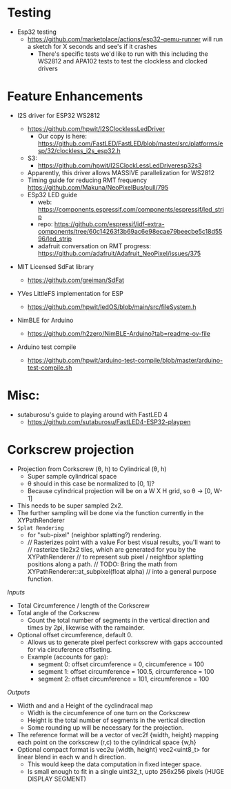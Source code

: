# Testing

  * Esp32 testing
    * https://github.com/marketplace/actions/esp32-qemu-runner will run a sketch for X seconds and see's if it crashes
      * There's specific tests we'd like to run with this including the WS2812 and APA102 tests to test the clockless and clocked drivers

# Feature Enhancements

  * I2S driver for ESP32 WS2812
    * https://github.com/hpwit/I2SClocklessLedDriver
      * Our copy is here: https://github.com/FastLED/FastLED/blob/master/src/platforms/esp/32/clockless_i2s_esp32.h
    * S3:
      * https://github.com/hpwit/I2SClockLessLedDriveresp32s3
    * Apparently, this driver allows MASSIVE parallelization for WS2812
    * Timing guide for reducing RMT frequency https://github.com/Makuna/NeoPixelBus/pull/795
    * ESp32 LED guide
      * web: https://components.espressif.com/components/espressif/led_strip
      * repo: https://github.com/espressif/idf-extra-components/tree/60c14263f3b69ac6e98ecae79beecbe5c18d5596/led_strip
      * adafruit conversation on RMT progress: https://github.com/adafruit/Adafruit_NeoPixel/issues/375


  * MIT Licensed SdFat library
    * https://github.com/greiman/SdFat
  * YVes LittleFS implementation for ESP
    * https://github.com/hpwit/ledOS/blob/main/src/fileSystem.h

  * NimBLE for Arduino
    * https://github.com/h2zero/NimBLE-Arduino?tab=readme-ov-file

  * Arduino test compile
    * https://github.com/hpwit/arduino-test-compile/blob/master/arduino-test-compile.sh


# Misc:

  * sutaburosu's guide to playing around with FastLED 4
    * https://github.com/sutaburosu/FastLED4-ESP32-playpen


# Corkscrew projection

  * Projection from Corkscrew (θ, h) to Cylindrical (θ, h)
    * Super sample cylindrical space
    * θ should in this case be normalized to [0, 1]?
    * Because cylindrical projection will be on a W X H grid, so θ -> [0, W-1]
  * This needs to be super sampled 2x2.
  * The further sampling will be done via the function currently in the XYPathRenderer
  * `Splat Rendering`
    * for "sub-pixel" (neighbor splatting?) rendering.
    * // Rasterizes point with a value For best visual results, you'll want to
    // rasterize tile2x2 tiles, which are generated for you by the XYPathRenderer
    // to represent sub pixel / neightbor splatting positions along a path.
    // TODO: Bring the math from XYPathRenderer::at_subpixel(float alpha)
    // into a general purpose function.


*Inputs*

  * Total Circumference / length of the Corkscrew
  * Total angle of the Corkscrew
    * Count the total number of segments in the vertical direction and times by 2pi, likewise with the ramainder.
  * Optional offset circumference, default 0.
    * Allows us to generate pixel perfect corkscrew with gaps acccounted for via circuference offseting.
    * Example (accounts for gap):
      * segment 0: offset circumference = 0, circumference = 100
      * segment 1: offset circumference = 100.5, circumference = 100
      * segment 2: offset circumference = 101, circumference = 100



*Outputs*

  * Width and and a Height of the cyclindracal map
    * Width is the circumference of one turn on the Corkscrew
    * Height is the total number of segments in the vertical direction
    * Some rounding up will be necessary for the projection.
  * The reference format will be a vector of vec2f {width, height} mapping each point on the corkscrew (r,c) to the cylindrical space {w,h}
  * Optional compact format is vec2u {width, height} vec2<uint8_t> for linear blend in each w and h direction.
    * This would keep the data computation in fixed integer space.
    * Is small enough to fit in a single uint32_t, upto 256x256 pixels (HUGE DISPLAY SEGMENT)
